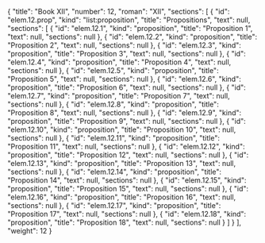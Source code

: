 {
  "title": "Book XII",
  "number": 12,
  "roman": "XII",
  "sections": [
    {
      "id": "elem.12.prop",
      "kind": "list:proposition",
      "title": "Propositions",
      "text": null,
      "sections": [
        {
          "id": "elem.12.1",
          "kind": "proposition",
          "title": "Proposition 1",
          "text": null,
          "sections": null
        },
        {
          "id": "elem.12.2",
          "kind": "proposition",
          "title": "Proposition 2",
          "text": null,
          "sections": null
        },
        {
          "id": "elem.12.3",
          "kind": "proposition",
          "title": "Proposition 3",
          "text": null,
          "sections": null
        },
        {
          "id": "elem.12.4",
          "kind": "proposition",
          "title": "Proposition 4",
          "text": null,
          "sections": null
        },
        {
          "id": "elem.12.5",
          "kind": "proposition",
          "title": "Proposition 5",
          "text": null,
          "sections": null
        },
        {
          "id": "elem.12.6",
          "kind": "proposition",
          "title": "Proposition 6",
          "text": null,
          "sections": null
        },
        {
          "id": "elem.12.7",
          "kind": "proposition",
          "title": "Proposition 7",
          "text": null,
          "sections": null
        },
        {
          "id": "elem.12.8",
          "kind": "proposition",
          "title": "Proposition 8",
          "text": null,
          "sections": null
        },
        {
          "id": "elem.12.9",
          "kind": "proposition",
          "title": "Proposition 9",
          "text": null,
          "sections": null
        },
        {
          "id": "elem.12.10",
          "kind": "proposition",
          "title": "Proposition 10",
          "text": null,
          "sections": null
        },
        {
          "id": "elem.12.11",
          "kind": "proposition",
          "title": "Proposition 11",
          "text": null,
          "sections": null
        },
        {
          "id": "elem.12.12",
          "kind": "proposition",
          "title": "Proposition 12",
          "text": null,
          "sections": null
        },
        {
          "id": "elem.12.13",
          "kind": "proposition",
          "title": "Proposition 13",
          "text": null,
          "sections": null
        },
        {
          "id": "elem.12.14",
          "kind": "proposition",
          "title": "Proposition 14",
          "text": null,
          "sections": null
        },
        {
          "id": "elem.12.15",
          "kind": "proposition",
          "title": "Proposition 15",
          "text": null,
          "sections": null
        },
        {
          "id": "elem.12.16",
          "kind": "proposition",
          "title": "Proposition 16",
          "text": null,
          "sections": null
        },
        {
          "id": "elem.12.17",
          "kind": "proposition",
          "title": "Proposition 17",
          "text": null,
          "sections": null
        },
        {
          "id": "elem.12.18",
          "kind": "proposition",
          "title": "Proposition 18",
          "text": null,
          "sections": null
        }
      ]
    }
  ],
  "weight": 12
}

